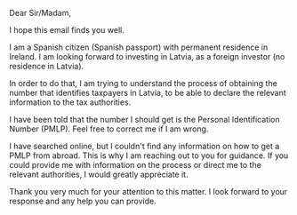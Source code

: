 Dear Sir/Madam,

I hope this email finds you well.

I am a Spanish citizen (Spanish passport) with permanent residence in Ireland. I am looking forward to investing in Latvia, as a foreign investor (no residence in Latvia).

In order to do that, I am trying to understand the process of obtaining the number that identifies taxpayers in Latvia, to be able to declare the relevant information to the tax authorities.

I have been told that the number I should get is the Personal Identification Number (PMLP). Feel free to correct me if I am wrong.

I have searched online, but I couldn't find any information on how to get a PMLP from abroad. This is why I am reaching out to you for guidance. If you could provide me with information on the process or direct me to the relevant authorities, I would greatly appreciate it.

Thank you very much for your attention to this matter. I look forward to your response and any help you can provide.